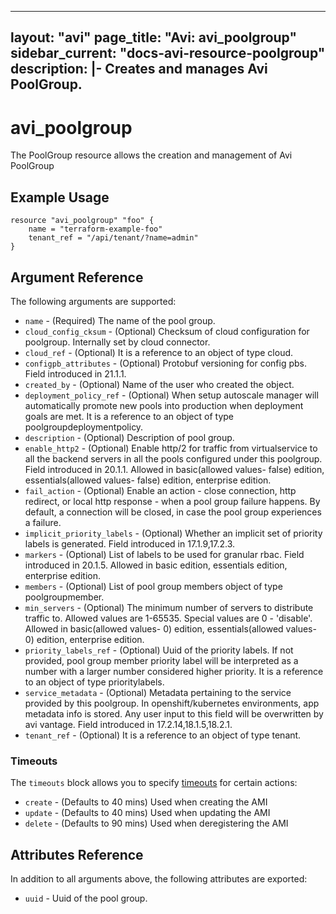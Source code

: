 <!--
    Copyright 2021 VMware, Inc.
    SPDX-License-Identifier: Mozilla Public License 2.0
-->
---
layout: "avi"
page_title: "Avi: avi_poolgroup"
sidebar_current: "docs-avi-resource-poolgroup"
description: |-
  Creates and manages Avi PoolGroup.
---

# avi_poolgroup

The PoolGroup resource allows the creation and management of Avi PoolGroup

## Example Usage

```hcl
resource "avi_poolgroup" "foo" {
    name = "terraform-example-foo"
    tenant_ref = "/api/tenant/?name=admin"
}
```

## Argument Reference

The following arguments are supported:

* `name` - (Required) The name of the pool group.
* `cloud_config_cksum` - (Optional) Checksum of cloud configuration for poolgroup. Internally set by cloud connector.
* `cloud_ref` - (Optional) It is a reference to an object of type cloud.
* `configpb_attributes` - (Optional) Protobuf versioning for config pbs. Field introduced in 21.1.1.
* `created_by` - (Optional) Name of the user who created the object.
* `deployment_policy_ref` - (Optional) When setup autoscale manager will automatically promote new pools into production when deployment goals are met. It is a reference to an object of type poolgroupdeploymentpolicy.
* `description` - (Optional) Description of pool group.
* `enable_http2` - (Optional) Enable http/2 for traffic from virtualservice to all the backend servers in all the pools configured under this poolgroup. Field introduced in 20.1.1. Allowed in basic(allowed values- false) edition, essentials(allowed values- false) edition, enterprise edition.
* `fail_action` - (Optional) Enable an action - close connection, http redirect, or local http response - when a pool group failure happens. By default, a connection will be closed, in case the pool group experiences a failure.
* `implicit_priority_labels` - (Optional) Whether an implicit set of priority labels is generated. Field introduced in 17.1.9,17.2.3.
* `markers` - (Optional) List of labels to be used for granular rbac. Field introduced in 20.1.5. Allowed in basic edition, essentials edition, enterprise edition.
* `members` - (Optional) List of pool group members object of type poolgroupmember.
* `min_servers` - (Optional) The minimum number of servers to distribute traffic to. Allowed values are 1-65535. Special values are 0 - 'disable'. Allowed in basic(allowed values- 0) edition, essentials(allowed values- 0) edition, enterprise edition.
* `priority_labels_ref` - (Optional) Uuid of the priority labels. If not provided, pool group member priority label will be interpreted as a number with a larger number considered higher priority. It is a reference to an object of type prioritylabels.
* `service_metadata` - (Optional) Metadata pertaining to the service provided by this poolgroup. In openshift/kubernetes environments, app metadata info is stored. Any user input to this field will be overwritten by avi vantage. Field introduced in 17.2.14,18.1.5,18.2.1.
* `tenant_ref` - (Optional) It is a reference to an object of type tenant.


### Timeouts

The `timeouts` block allows you to specify [timeouts](https://www.terraform.io/docs/configuration/resources.html#timeouts) for certain actions:

* `create` - (Defaults to 40 mins) Used when creating the AMI
* `update` - (Defaults to 40 mins) Used when updating the AMI
* `delete` - (Defaults to 90 mins) Used when deregistering the AMI

## Attributes Reference

In addition to all arguments above, the following attributes are exported:

* `uuid` -  Uuid of the pool group.

